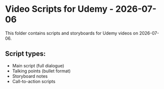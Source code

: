 # Video Scripts for Udemy - 2026-07-06

This folder contains scripts and storyboards for Udemy videos on 2026-07-06.

## Script types:
- Main script (full dialogue)
- Talking points (bullet format)
- Storyboard notes
- Call-to-action scripts
